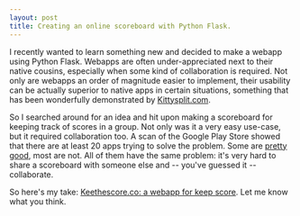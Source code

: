```yaml
---
layout: post
title: Creating an online scoreboard with Python Flask.
---
```


I recently wanted to learn something new and decided to make a webapp using Python Flask. Webapps are often under-appreciated next to their native cousins, especially when some kind of collaboration is required. Not only are webapps an order of magnitude easier to implement, their usability can be actually superior to native apps in certain situations, something that has been wonderfully demonstrated by [Kittysplit.com](https://kittysplit.com).

So I searched around for an idea and hit upon making a scoreboard for keeping track of scores in a group. Not only was it a very easy use-case, but it required collaboration too. A scan of the Google Play Store showed that there are at least 20 apps trying to solve the problem. Some are [pretty](https://play.google.com/store/apps/details?id=com.nolanlawson.keepscore) [good](https://play.google.com/store/apps/details?id=com.publicobject.rounds), most are not. All of them have the same problem: it's very hard to share a scoreboard with someone else and -- you've guessed it -- collaborate.

So here's my take: [Keethescore.co: a webapp for keep score](http://keepthescore.co). Let me know what you think.
